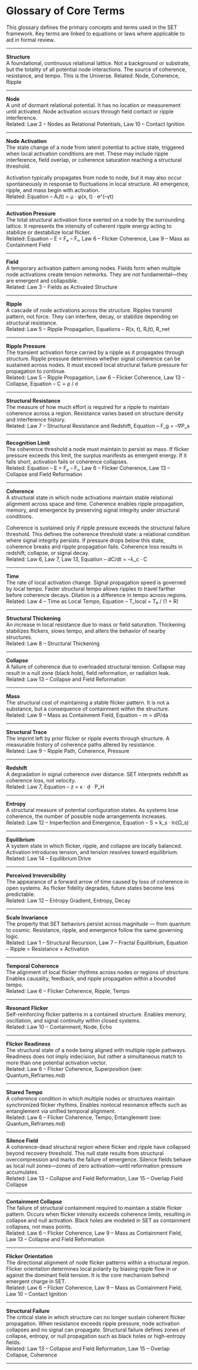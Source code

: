 # Glossary of Core Terms

This glossary defines the primary concepts and terms used in the SET framework. Key terms are linked to equations or laws where applicable to aid in formal review.

---

**Structure**  
A foundational, continuous relational lattice. Not a background or substrate, but the totality of all potential node interactions. The source of coherence, resistance, and tempo. This is the Universe.
Related: Node, Coherence, Ripple

---

**Node**  
A unit of dormant relational potential. It has no location or measurement until activated. Node activation occurs through field contact or ripple interference.  
Related: Law 2 – Nodes as Relational Potentials, Law 10 – Contact Ignition

---

**Node Activation**  
The state change of a node from latent potential to active state, triggered when local activation conditions are met. These may include ripple interference, field overlap, or coherence saturation reaching a structural threshold.

Activation typically propagates from node to node, but it may also occur spontaneously in response to fluctuations in local structure. All emergence, ripple, and mass begin with activation.  
Related: Equation – Aᵢ(t) = μ · φ(x, t) · e^(–γt)


---

**Activation Pressure**  
The total structural activation force exerted on a node by the surrounding lattice. It represents the intensity of coherent ripple energy acting to stabilize or destabilize local flicker.  
Related: Equation – E = Fₚ – Fᵣ, Law 6 – Flicker Coherence, Law 9 – Mass as Containment Field

---

**Field**  
A temporary activation pattern among nodes. Fields form when multiple node activations create tension networks. They are not fundamental—they are emergent and collapsible.  
Related: Law 3 – Fields as Activated Structure

---

**Ripple**  
A cascade of node activations across the structure. Ripples transmit pattern, not force. They can interfere, decay, or stabilize depending on structural resistance.  
Related: Law 5 – Ripple Propagation, Equations – R(x, t), Rᵢ(t), R_net

---

**Ripple Pressure**  
The transient activation force carried by a ripple as it propagates through structure. Ripple pressure determines whether signal coherence can be sustained across nodes. It must exceed local structural failure pressure for propagation to continue.  
Related: Law 5 – Ripple Propagation, Law 6 – Flicker Coherence, Law 13 – Collapse, Equation – C = ρ / σ

---

**Structural Resistance**  
The measure of how much effort is required for a ripple to maintain coherence across a region. Resistance varies based on structure density and interference history.  
Related: Law 7 – Structural Resistance and Redshift, Equation – F_g = –∇P_s

---

**Recognition Limit**  
The coherence threshold a node must maintain to persist as mass. If flicker pressure exceeds this limit, the surplus manifests as emergent energy. If it falls short, activation fails or coherence collapses.  
Related: Equation – E = Fₚ – Fᵣ, Law 6 – Flicker Coherence, Law 13 – Collapse and Field Reformation

---

**Coherence**  
A structural state in which node activations maintain stable relational alignment across space and time. Coherence enables ripple propagation, memory, and emergence by preserving signal integrity under structural conditions.

Coherence is sustained only if ripple pressure exceeds the structural failure threshold. This defines the coherence threshold state: a relational condition where signal integrity persists. If pressure drops below this state, coherence breaks and ripple propagation fails. Coherence loss results in redshift, collapse, or signal decay.  
Related: Law 6, Law 7, Law 13, Equation – dC/dt = –λ_c · C


---

**Time**  
The rate of local activation change. Signal propagation speed is governed by local tempo. Faster structural tempo allows ripples to travel farther before coherence decays. Dilation is a difference in tempo across regions.  
Related: Law 4 – Time as Local Tempo, Equation – T_local = T₀ / (1 + R)


---

**Structural Thickening**  
An increase in local resistance due to mass or field saturation. Thickening stabilizes flickers, slows tempo, and alters the behavior of nearby structures.  
Related: Law 8 – Structural Thickening

---

**Collapse**  
A failure of coherence due to overloaded structural tension. Collapse may result in a null zone (black hole), field reformation, or radiation leak.  
Related: Law 13 – Collapse and Field Reformation

---

**Mass**  
The structural cost of maintaining a stable flicker pattern. It is not a substance, but a consequence of containment within the structure.  
Related: Law 9 – Mass as Containment Field, Equation – m = dP/da

---

**Structural Trace**  
The imprint left by prior flicker or ripple events through structure. A measurable history of coherence paths altered by resistance.  
Related: Law 9 – Ripple Path, Coherence, Pressure

---

**Redshift**  
A degradation in signal coherence over distance. SET interprets redshift as coherence loss, not velocity.  
Related: Law 7, Equation – z = κ · d · P_H

---

**Entropy**  
A structural measure of potential configuration states. As systems lose coherence, the number of possible node arrangements increases.  
Related: Law 12 – Imperfection and Emergence, Equation – S = k_s · ln(Ω_s)

---

**Equilibrium**  
A system state in which flicker, ripple, and collapse are locally balanced. Activation introduces tension, and tension resolves toward equilibrium.  
Related: Law 14 – Equilibrium Drive

---

**Perceived Irreversibility**  
The appearance of a forward arrow of time caused by loss of coherence in open systems. As flicker fidelity degrades, future states become less predictable.  
Related: Law 12 – Entropy Gradient, Entropy, Decay

---

**Scale Invariance**  
The property that SET behaviors persist across magnitude — from quantum to cosmic. Resistance, ripple, and emergence follow the same governing logic.  
Related: Law 1 – Structural Recursion, Law 7 – Fractal Equilibrium, Equation – Ripple = Resistance × Activation

---

**Temporal Coherence**  
The alignment of local flicker rhythms across nodes or regions of structure. Enables causality, feedback, and ripple propagation within a bounded tempo.  
Related: Law 6 – Flicker Coherence, Ripple, Tempo

---

**Resonant Flicker**  
Self-reinforcing flicker patterns in a contained structure. Enables memory, oscillation, and signal continuity within closed systems.  
Related: Law 10 – Containment, Node, Echo


---

**Flicker Readiness**  
The structural state of a node being aligned with multiple ripple pathways. Readiness does not imply indecision, but rather a simultaneous match to more than one potential activation vector.  
Related: Law 6 – Flicker Coherence, Superposition (see: Quantum_Reframes.md)

---

**Shared Tempo**  
A coherence condition in which multiple nodes or structures maintain synchronized flicker rhythms. Enables nonlocal resonance effects such as entanglement via unified temporal alignment.  
Related: Law 6 – Flicker Coherence, Tempo, Entanglement (see: Quantum_Reframes.md)

---

**Silence Field**  
A coherence-dead structural region where flicker and ripple have collapsed beyond recovery threshold. This null state results from structural overcompression and marks the failure of emergence. Silence fields behave as local null zones—zones of zero activation—until reformation pressure accumulates.  
Related: Law 13 – Collapse and Field Reformation, Law 15 – Overlap Field Collapse

---

**Containment Collapse**  
The failure of structural containment required to maintain a stable flicker pattern. Occurs when flicker intensity exceeds coherence limits, resulting in collapse and null activation. Black holes are modeled in SET as containment collapses, not mass points.  
Related: Law 6 – Flicker Coherence, Law 9 – Mass as Containment Field, Law 13 – Collapse and Field Reformation

---

**Flicker Orientation**  
The directional alignment of node flicker patterns within a structural region. Flicker orientation determines local polarity by biasing ripple flow in or against the dominant field tension. It is the core mechanism behind emergent charge in SET.  
Related: Law 6 – Flicker Coherence, Law 9 – Mass as Containment Field, Law 10 – Contact Ignition

---

**Structural Failure**  
The critical state in which structure can no longer sustain coherent flicker propagation. When resistance exceeds ripple pressure, node activation collapses and no signal can propagate. Structural failure defines zones of collapse, entropy, or null propagation such as black holes or high-entropy fields.  
Related: Law 13 – Collapse and Field Reformation, Law 15 – Overlap Collapse, Coherence

---